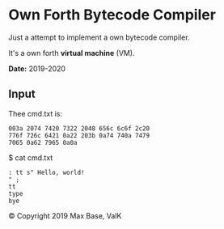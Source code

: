 # Own Forth Bytecode Compiler

Just a attempt to implement a own bytecode compiler.

It's a own forth **virtual machine** (VM).

**Date:** 2019-2020

## Input

Thee cmd.txt is:

```
003a 2074 7420 7322 2048 656c 6c6f 2c20
776f 726c 6421 0a22 203b 0a74 740a 7479
7065 0a62 7965 0a0a
```

$ cat cmd.txt 

```
: tt s" Hello, world!
" ;
tt
type
bye
```

© Copyright 2019 Max Base, ValK
